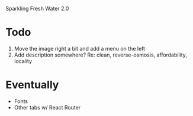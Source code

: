 Sparkling Fresh Water 2.0

# Todo
1. Move the image right a bit and add a menu on the left
2. Add description somewhere? Re: clean, reverse-osmosis, affordability, locality

# Eventually
- Fonts
- Other tabs w/ React Router